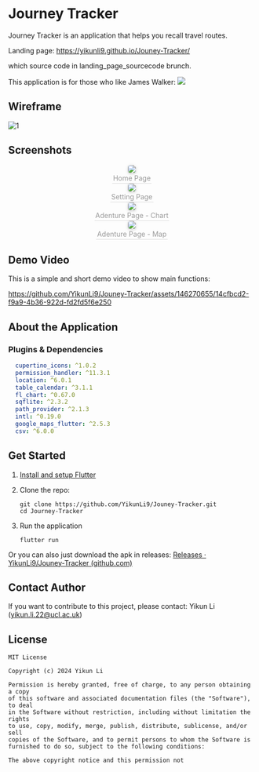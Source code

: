# Journey Tracker

Journey Tracker is an application that helps you recall travel routes.

Landing page: https://yikunli9.github.io/Jouney-Tracker/

which source code in landing_page_sourcecode brunch.

This application is for those who like James Walker:
![](/diagrams/persona.PNG)



## Wireframe

![1](diagrams/wireframes.png)



## Screenshots



<center>   
<img style="border-radius: 0.3125em; box-shadow: 0 2px 4px 0 rgba(34,36,38,.12),0 2px 10px 0 rgba(34,36,38,.08);"     src="diagrams/home_page.jpg">   
<br>    
<div style="color:orange; border-bottom: 1px solid #d9d9d9;    display: inline-block;    color: #999;    padding: 2px;">
Home Page
</div> 
</center>



<center>   
<img style="border-radius: 0.3125em;  box-shadow: 0 2px 4px 0 rgba(34,36,38,.12),0 2px 10px 0 rgba(34,36,38,.08);"     src="diagrams/setting_page.PNG">   
<br>    
<div style="color:orange; border-bottom: 1px solid #d9d9d9;    display: inline-block;    color: #999;    padding: 2px;">
Setting Page
</div> 
</center>

<center>   
<img style="border-radius: 0.3125em;  box-shadow: 0 2px 4px 0 rgba(34,36,38,.12),0 2px 10px 0 rgba(34,36,38,.08);"     src="diagrams/adventure_chart.PNG">   
<br>    
<div style="color:orange; border-bottom: 1px solid #d9d9d9;    display: inline-block;    color: #999;    padding: 2px;">
Adenture Page - Chart
</div> 
</center>

<center>   
<img style="border-radius: 0.3125em;  box-shadow: 0 2px 4px 0 rgba(34,36,38,.12),0 2px 10px 0 rgba(34,36,38,.08);"     src="diagrams/adventure_map.PNG">   
<br>    
<div style="color:orange; border-bottom: 1px solid #d9d9d9;    display: inline-block;    color: #999;    padding: 2px;">
Adenture Page - Map
</div> 
</center>


## Demo Video

This is a simple and short demo video to show main functions:

https://github.com/YikunLi9/Jouney-Tracker/assets/146270655/14cfbcd2-f9a9-4b36-922d-fd2fd5f6e250



## About the Application

### Plugins & Dependencies

```yaml
  cupertino_icons: ^1.0.2
  permission_handler: ^11.3.1
  location: ^6.0.1
  table_calendar: ^3.1.1
  fl_chart: ^0.67.0
  sqflite: ^2.3.2
  path_provider: ^2.1.3
  intl: ^0.19.0
  google_maps_flutter: ^2.5.3
  csv: ^6.0.0
```



## Get Started

1. [Install and setup Flutter](https://docs.flutter.dev/get-started/install)

2. Clone the repo:

   ```shell
   git clone https://github.com/YikunLi9/Jouney-Tracker.git
   cd Journey-Tracker
   ```

3. Run the application

   ```shell
   flutter run
   ```

Or you can also just  download the apk in releases:
[Releases · YikunLi9/Jouney-Tracker (github.com)](https://github.com/YikunLi9/Jouney-Tracker/releases)



##  Contact  Author

If you want to contribute to this project, please contact:
Yikun Li (yikun.li.22@ucl.ac.uk)



## License

```
MIT License

Copyright (c) 2024 Yikun Li

Permission is hereby granted, free of charge, to any person obtaining a copy
of this software and associated documentation files (the "Software"), to deal
in the Software without restriction, including without limitation the rights
to use, copy, modify, merge, publish, distribute, sublicense, and/or sell
copies of the Software, and to permit persons to whom the Software is
furnished to do so, subject to the following conditions:

The above copyright notice and this permission not
```
